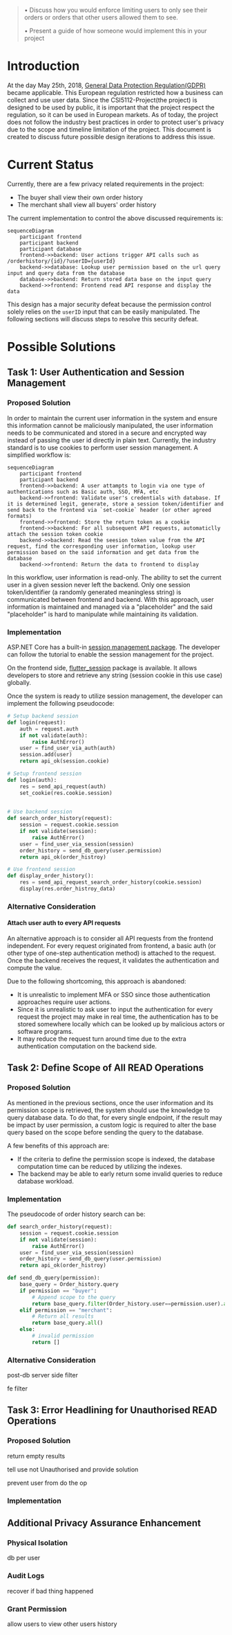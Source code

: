 > • Discuss how you would enforce limiting users to only see their
> orders or orders that other users allowed them to see. 
> 
> • Present a guide of how someone would implement this in your project


# Introduction

At the day May 25th, 2018, [General Data Protection Regulation(GDPR)](https://gdpr-info.eu/) became applicable. This European regulation restricted how a business can collect and use user data. Since the CSI5112-Project(the project) is designed to be used by public, it is important that the project respect the regulation, so it can be used in European markets. As of today, the project does not follow the industry best practices in order to protect user's privacy due to the scope and timeline limitation of the project. This document is created to discuss future possible design iterations to address this issue. 


# Current Status 

Currently, there are a few privacy related requirements in the project:
* The buyer shall view their own order history
* The merchant shall view all buyers' order history

The current implementation to control the above discussed requirements is:
```mermaid
sequenceDiagram
    participant frontend
    participant backend
    participant database
    frontend->>backend: User actions trigger API calls such as /orderhistory/{id}/?userID={userId}
    backend->>database: Lookup user permission based on the url query input and query data from the database
    database->>backend: Return stored data base on the input query
    backend->>frontend: Frontend read API response and display the data
```

This design has a major security defeat because the permission control solely relies on the `userID` input that can be easily manipulated. The following sections will discuss steps to resolve this security defeat. 

# Possible Solutions

## Task 1: User Authentication and Session Management

### Proposed Solution  
In order to maintain the current user information in the system and ensure this information cannot be maliciously manipulated, the user information needs to be communicated and stored in a secure and encrypted way instead of passing the user id directly in plain text. Currently, the industry standard is to use cookies to perform user session management. A simplified workflow is:
```mermaid
sequenceDiagram
    participant frontend
    participant backend
    frontend->>backend: A user attampts to login via one type of authentications such as Basic auth, SSO, MFA, etc
    backend->>frontend: Validate user's credentials with database. If it is determined legit, generate, store a session token/identifier and send back to the frontend via `set-cookie` header (or other agreed formats)
    frontend->>frontend: Store the return token as a cookie
    frontend->>backend: For all subsequent API requests, automaticlly attach the session token cookie
    backend->>backend: Read the seesion token value from the API request, find the corresponding user information, lookup user permission based on the said information and get data from the database
    backend->>frontend: Return the data to frontend to display
```

In this workflow, user information is read-only. The ability to set the current user in a given session never left the backend. Only one session token/identifier (a randomly generated meaningless string) is communicated between frontend and backend. With this approach, user information is maintained and managed via a "placeholder" and the said "placeholder" is hard to manipulate while maintaining its validation. 

### Implementation

ASP.NET Core has a built-in [session management package](https://docs.microsoft.com/en-us/aspnet/core/fundamentals/app-state?view=aspnetcore-6.0). The developer can follow the tutorial to enable the session management for the project. 

On the frontend side, [flutter_session](https://pub.dev/packages/flutter_session) package is available. It allows developers to store and retrieve any string (session cookie in this use case) globally.

Once the system is ready to utilize session management, the developer can implement the following pseudocode:
```python
# Setup backend session
def login(request):
    auth = request.auth
    if not validate(auth):
        raise AuthError()
    user = find_user_via_auth(auth)
    session.add(user)
    return api_ok(session.cookie)

# Setup frontend session
def login(auth):
    res = send_api_request(auth)
    set_cookie(res.cookie.session)
    

# Use backend session
def search_order_history(request):
    session = request.cookie.session
    if not validate(session):
        raise AuthError()
    user = find_user_via_session(session)
    order_history = send_db_query(user.permission)
    return api_ok(order_histroy)

# Use frontend session
def display_order_history():
    res = send_api_request_search_order_history(cookie.session)
    display(res.order_histroy_data)
```



### Alternative Consideration

#### Attach user auth to every API requests

An alternative approach is to consider all API requests from the frontend independent. For every request originated from frontend, a basic auth (or other type of one-step authentication method) is attached to the request. Once the backend receives the request, it validates the authentication and compute the value. 

Due to the following shortcoming, this approach is abandoned:
* It is unrealistic to implement MFA or SSO since those authentication approaches require user actions.
* Since it is unrealistic to ask user to input the authentication for every request the project may make in real time, the authentication has to be stored somewhere locally which can be looked up by malicious actors or software programs.
* It may reduce the request turn around time due to the extra authentication computation on the backend side. 


## Task 2: Define Scope of All READ Operations

### Proposed Solution 

As mentioned in the previous sections, once the user information and its permission scope is retrieved, the system should use the knowledge to query database data. To do that, for every single endpoint, if the result may be impact by user permission, a custom logic is required to alter the base query based on the scope before sending the query to the database. 

A few benefits of this approach are:
* If the criteria to define the permission scope is indexed, the database computation time can be reduced by utilizing the indexes. 
* The backend may be able to early return some invalid queries to reduce database workload.

### Implementation

The pseudocode of order history search can be:
```python
def search_order_history(request):
    session = request.cookie.session
    if not validate(session):
        raise AuthError()
    user = find_user_via_session(session)
    order_history = send_db_query(user.permission)
    return api_ok(order_histroy)

def send_db_query(permission):
    base_query = Order_history.query
    if permission == "buyer":
        # Append scope to the query
        return base_query.filter(Order_history.user==permission.user).all()
    elif permission == "merchant":
        # Return all results
        return base_query.all()
    else:
        # invalid permission
        return []
```

### Alternative Consideration
post-db server side filter 

fe filter 


## Task 3: Error Headlining for Unauthorised READ Operations

### Proposed Solution 

return empty results 

tell use not Unauthorised and provide solution 

prevent user from do the op

### Implementation


## Additional Privacy Assurance Enhancement 

### Physical Isolation 
db per user

### Audit Logs
recover if bad thing happened 

### Grant Permission
allow users to view other users history

